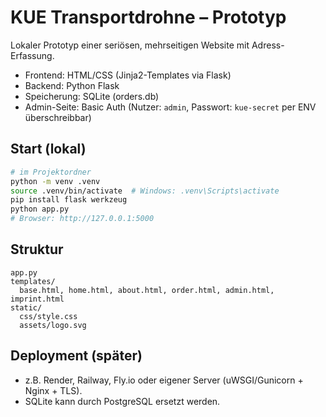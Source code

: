 
# KUE Transportdrohne – Prototyp

Lokaler Prototyp einer seriösen, mehrseitigen Website mit Adress-Erfassung.
- Frontend: HTML/CSS (Jinja2-Templates via Flask)
- Backend: Python Flask
- Speicherung: SQLite (orders.db)
- Admin-Seite: Basic Auth (Nutzer: `admin`, Passwort: `kue-secret` per ENV überschreibbar)

## Start (lokal)
```bash
# im Projektordner
python -m venv .venv
source .venv/bin/activate  # Windows: .venv\Scripts\activate
pip install flask werkzeug
python app.py
# Browser: http://127.0.0.1:5000
```

## Struktur
```
app.py
templates/
  base.html, home.html, about.html, order.html, admin.html, imprint.html
static/
  css/style.css
  assets/logo.svg
```

## Deployment (später)
- z.B. Render, Railway, Fly.io oder eigener Server (uWSGI/Gunicorn + Nginx + TLS).
- SQLite kann durch PostgreSQL ersetzt werden.
